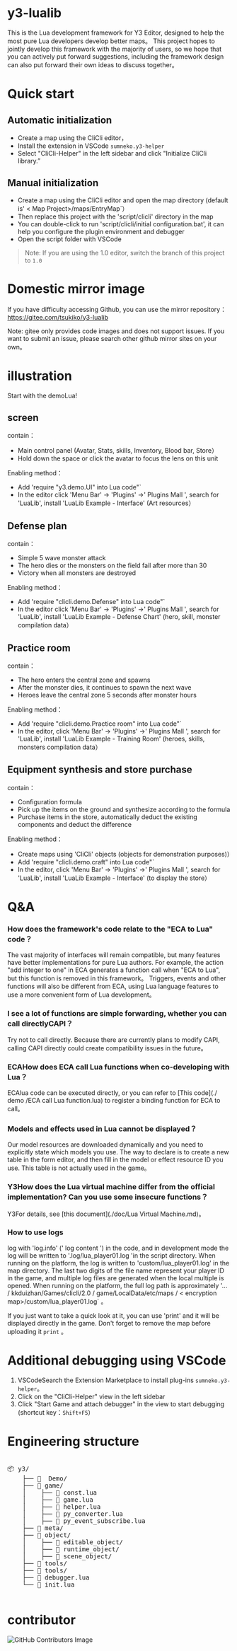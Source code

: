 # y3-lualib

This is the Lua development framework for Y3 Editor, designed to help the most pure Lua developers develop better maps。
This project hopes to jointly develop this framework with the majority of users, so we hope that you can actively put forward suggestions, including the framework design can also put forward their own ideas to discuss together。

# Quick start

## Automatic initialization
* Create a map using the CliCli editor，
* Install the extension in VSCode `sumneko.y3-helper`
* Select "CliCli-Helper" in the left sidebar and click "Initialize CliCli library.”

## Manual initialization
* Create a map using the CliCli editor and open the map directory (default is' < Map Project>/maps/EntryMap`）
* Then replace this project with the 'script/clicli' directory in the map
* You can double-click to run 'script/clicli/initial configuration.bat', it can help you configure the plugin environment and debugger
* Open the script folder with VSCode

> Note: If you are using the 1.0 editor, switch the branch of this project to `1.0`

# Domestic mirror image

If you have difficulty accessing Github, you can use the mirror repository：https://gitee.com/tsukiko/y3-lualib

Note: gitee only provides code images and does not support issues. If you want to submit an issue, please search other github mirror sites on your own。

# illustration

Start with the demoLua!

## screen

contain：
* Main control panel (Avatar, Stats, skills, Inventory, Blood bar, Store）
* Hold down the space or click the avatar to focus the lens on this unit

Enabling method：
* Add 'require "y3.demo.UI" into Lua code"`
* In the editor click 'Menu Bar' -> 'Plugins' ->' Plugins Mall ', search for 'LuaLib', install 'LuaLib Example - Interface' (Art resources）

## Defense plan

contain：
* Simple 5 wave monster attack
* The hero dies or the monsters on the field fail after more than 30
* Victory when all monsters are destroyed

Enabling method：
* Add 'require "clicli.demo.Defense" into Lua code"`
* In the editor click 'Menu Bar' -> 'Plugins' ->' Plugins Mall ', search for 'LuaLib', install 'LuaLib Example - Defense Chart' (hero, skill, monster compilation data）

## Practice room

contain：
* The hero enters the central zone and spawns
* After the monster dies, it continues to spawn the next wave
* Heroes leave the central zone 5 seconds after monster hours

Enabling method：
* Add 'require "clicli.demo.Practice room" into Lua code"`
* In the editor, click 'Menu Bar' -> 'Plugins' ->' Plugins Mall ', search for 'LuaLib', install 'LuaLib Example - Training Room' (heroes, skills, monsters compilation data）

## Equipment synthesis and store purchase

contain：
* Configuration formula
* Pick up the items on the ground and synthesize according to the formula
* Purchase items in the store, automatically deduct the existing components and deduct the difference

Enabling method：
* Create maps using 'CliCli' objects (objects for demonstration purposes)）
* Add 'require "clicli.demo.craft" into Lua code"`
* In the editor, click 'Menu Bar' -> 'Plugins' ->' Plugins Mall ', search for 'LuaLib', install 'LuaLib Example - Interface' (to display the store）

# Q&A

### How does the framework's code relate to the "ECA to Lua" code？

The vast majority of interfaces will remain compatible, but many features have better implementations for pure Lua authors. For example, the action "add integer to one" in ECA generates a function call when "ECA to Lua", but this function is removed in this framework。
Triggers, events and other functions will also be different from ECA, using Lua language features to use a more convenient form of Lua development。

### I see a lot of functions are simple forwarding, whether you can call directlyCAPI？

Try not to call directly. Because there are currently plans to modify CAPI, calling CAPI directly could create compatibility issues in the future。

### ECAHow does ECA call Lua functions when co-developing with Lua？

ECAlua code can be executed directly, or you can refer to [This code](./ demo /ECA call Lua function.lua) to register a binding function for ECA to call。

### Models and effects used in Lua cannot be displayed？

Our model resources are downloaded dynamically and you need to explicitly state which models you use. The way to declare is to create a new table in the form editor, and then fill in the model or effect resource ID you use. This table is not actually used in the game。

### Y3How does the Lua virtual machine differ from the official implementation? Can you use some insecure functions？

Y3For details, see [this document](./doc/Lua Virtual Machine.md)。

### How to use logs

log with 'log.info' (' log content ') in the code, and in development mode the log will be written to '.log/lua_player01.log 'in the script directory. When running on the platform, the log is written to 'custom/lua_player01.log' in the map directory. The last two digits of the file name represent your player ID in the game, and multiple log files are generated when the local multiple is opened. When running on the platform, the full log path is approximately '... / kkduizhan/Games/clicli/2.0 / game/LocalData/etc/maps / < encryption map>/custom/lua_player01.log` 。

If you just want to take a quick look at it, you can use 'print' and it will be displayed directly in the game. Don't forget to remove the map before uploading it `print` 。

# Additional debugging using VSCode

1. VSCodeSearch the Extension Marketplace to install plug-ins `sumneko.y3-helper`。
2. Click on the "CliCli-Helper" view in the left sidebar
3. Click "Start Game and attach debugger" in the view to start debugging (shortcut key：`Shift+F5`）

# Engineering structure

<pre>

📦 y3/
    ├── 📁 <span title="Demo Code "> Demo/</span>
    ├── 📁 <span title="Related implementation of game features">game/</span>
    │    ├── 📜 <span title="Define constants and enumerations">const.lua</span>
    │    ├── 📜 <span title="Interface to implement game functions">game.lua</span>
    │    ├── 📜 <span title="Some common glue functions">helper.lua</span>
    │    ├── 📜 <span title="Convert engine objects to Lua objects">py_converter.lua</span>
    │    ├── 📜 <span title="Bind the engine event system to the Lua event system">py_event_subscribe.lua</span>
    ├── 📂 <span title="Engine API metafile">meta/</span>
    ├── 📂 <span title="LuaObject implementation">object/</span>
    │    ├── 📁 <span title="An editable object in a catalog (as a category only)）">editable_object/</span>
    │    ├── 📁 <span title="Abstract objects that are only available at runtime (as categories only)）">runtime_object/</span>
    │    ├── 📁 <span title="Objects that can be placed in the scene (as categories only）">scene_object/</span>
    ├── 📂 <span title="Some general Lua tools">tools/</span>
    ├── 📂 <span title="Tools based on this game engine">tools/</span>
    ├── 📜 <span title="Debugger configuration">debugger.lua</span>
    └── 📜 <span title="Y3Library entry">init.lua</span>

</pre>

# contributor

![GitHub Contributors Image](https://contrib.rocks/image?repo=y3-editor/y3-lualib)
